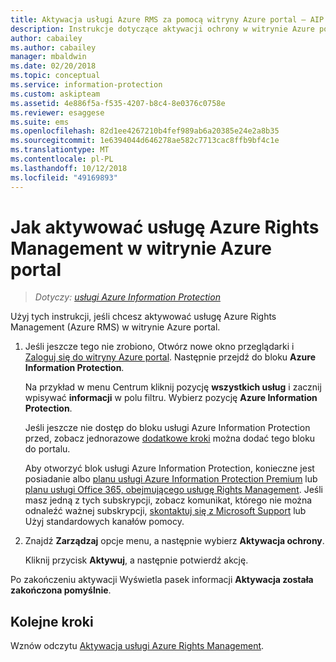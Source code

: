 ```yaml
---
title: Aktywacja usługi Azure RMS za pomocą witryny Azure portal — AIP
description: Instrukcje dotyczące aktywacji ochrony w witrynie Azure portal, aby Twoja organizacja może rozpocząć chronienie dokumentów i wiadomości e-mail.
author: cabailey
ms.author: cabailey
manager: mbaldwin
ms.date: 02/20/2018
ms.topic: conceptual
ms.service: information-protection
ms.custom: askipteam
ms.assetid: 4e886f5a-f535-4207-b8c4-8e0376c0758e
ms.reviewer: esaggese
ms.suite: ems
ms.openlocfilehash: 82d1ee4267210b4fef989ab6a20385e24e2a8b35
ms.sourcegitcommit: 1e6394044d646278ae582c7713cac8ffb9bf4c1e
ms.translationtype: MT
ms.contentlocale: pl-PL
ms.lasthandoff: 10/12/2018
ms.locfileid: "49169893"
---
```

# <a name="how-to-activate-azure-rights-management-from-the-azure-portal"></a>Jak aktywować usługę Azure Rights Management w witrynie Azure portal

>*Dotyczy: [usługi Azure Information Protection](https://azure.microsoft.com/pricing/details/information-protection)*

Użyj tych instrukcji, jeśli chcesz aktywować usługę Azure Rights Management (Azure RMS) w witrynie Azure portal.

1. Jeśli jeszcze tego nie zrobiono, Otwórz nowe okno przeglądarki i [Zaloguj się do witryny Azure portal](configure-policy.md#signing-in-to-the-azure-portal). Następnie przejdź do bloku **Azure Information Protection**.
    
    Na przykład w menu Centrum kliknij pozycję **wszystkich usług** i zacznij wpisywać **informacji** w polu filtru. Wybierz pozycję **Azure Information Protection**.
    
    Jeśli jeszcze nie dostęp do bloku usługi Azure Information Protection przed, zobacz jednorazowe [dodatkowe kroki](configure-policy.md#to-access-the-azure-information-protection-blade-for-the-first-time) można dodać tego bloku do portalu.
    
    Aby otworzyć blok usługi Azure Information Protection, konieczne jest posiadanie albo [planu usługi Azure Information Protection Premium](https://www.microsoft.com/cloud-platform/azure-information-protection-pricing) lub [planu usługi Office 365, obejmującego usługę Rights Management](http://download.microsoft.com/download/E/C/F/ECF42E71-4EC0-48FF-AA00-577AC14D5B5C/Azure_Information_Protection_licensing_datasheet_EN-US.pdf). Jeśli masz jedną z tych subskrypcji, zobacz komunikat, którego nie można odnaleźć ważnej subskrypcji, [skontaktuj się z Microsoft Support](information-support.md#to-contact-microsoft-support) lub Użyj standardowych kanałów pomocy.

2. Znajdź **Zarządzaj** opcje menu, a następnie wybierz **Aktywacja ochrony**. 
    
    Kliknij przycisk **Aktywuj**, a następnie potwierdź akcję. 

Po zakończeniu aktywacji Wyświetla pasek informacji **Aktywacja została zakończona pomyślnie**.


## <a name="next-steps"></a>Kolejne kroki
Wznów odczytu [Aktywacja usługi Azure Rights Management](activate-service.md#configuring-onboarding-controls-for-a-phased-deployment).

